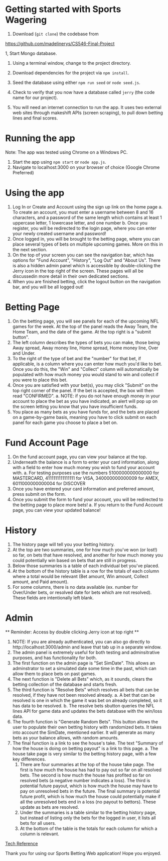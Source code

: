 # Getting started with Sports Wagering

1. Download (`git clone`) the codebase from 

  <a href="https://github.com/madelinerys/CS546-Final-Project">
  https://github.com/madelinerys/CS546-Final-Project</a>

1, Start Mongo database.

1. Using a terminal window, change to the project directory.

1. Download dependencies for the project via `npm install`.

1. Seed the database using either `npm run seed` or `node seed.js`.

1. Check to verify that you now have a database called `jerry` (the code name
for our project). 

1. You will need an internet connection to run the app. It uses two external
web sites through makeshift APIs (screen scraping), to pull down betting lines and final scores.

# Running the app

Note: The app was tested using Chrome on a Windows PC.

1. Start the app using `npm start` or `node app.js`.
2. Navigate to localhost:3000 on your browser of choice (Google Chrome Preferred)

# Using the app
1. Log In or Create and Account using the sign up link on the home page
    a. To create an account, you must enter a username between 8 and 16 characters, and a password of the same length which contains at least 1 uppercase letter, 1 lowercase letter, and one number
    b. Once you register, you will be redirected to the login page, where you can enter your newly created username and password!
2. Once logged in, you will be brought to the betting page, where you can place several types of bets on multiple upcoming games. More on this in the next section.
3. On the top of your screen you can see the navigation bar, which has options for "Fund Account",  "History", "Log Out" and "About Us". There is also a hidden admin panel which is accessible by double-clicking the Jerry icon in the top right of the screen. These pages will all be discussedin more detail in their own dedicated sections.
4. When you are finished betting, click the logout button on the navigation bar, and you will be all logged out!

# Betting Page
1. On the betting page, you will see panels for each of the upcoming NFL games for the week. At the top of the panel reads the Away Team, the Home Team, and the date of the game. At the top right is a "submit button".
2. The left column describes the types of bets you can make, those being Away spread, Away money line, Home spread, Home money line, Over and Under.
3. To the right of the type of bet and the "number" for that bet, if applicable, is a column where you can enter how much you'd like to bet. Once you do this, the "Win" and "Collect" column will automatically be populated with how much money you would stand to win and collect if you were to place this bet.
4. Once you are satisfied with your bet(s), you may click "Submit" on the top right corner of the panel. If the bet is accepted, the box will then read "CONFIRMED". 
    a. NOTE: if you do not have enough money in your account to place the bet as you have indicated, an alert will pop up on the screen letting you know that you have insufficient funds.
5. You place as many bets as you have funds for, and the bets are placed on a game-by-game basis, meaning you have to click submit on each panel for each game you choose to place a bet on.

# Fund Account Page
1. On the fund account page, you can view your balance at the top.
2. Underneath the balance is a form to enter your card information, along with a field to enter how much money you wish to fund your account with.
    a. For testing purposes use the numbers 5100000000000000 for MASTERCARD, 4111111111111111 for VISA, 340000000000009 for AMEX, 6011000000000004 for DISCOVER
3. Once you have entered your card information and preferred amount, press submit on the form.
4. Once you submit the form to fund your account, you will be redirected to the betting page to place more bets!
    a. If you return to the Fund Account page, you can view your updated balance!

# History
1. The history page will tell you your betting history. 
2. At the top are two summaries, one for how much you've won (or lost!) so far, on bets that have resolved, and another for how much money you could potentially win based on bets that are still in progress.
3. Below those summaries is a table of each individual bet you've placed. 
4. At the bottom of the history table is a row for the totals of each column where a total would be relevant (Bet amount, Win amount, Collect amount, and Paid amount).
5. For some columns, there is no data available (ex. number for Over/Under bets, or resolved date for bets which are not resolved). These fields are intentionally left blank.

# Admin
** Reminder: Access by double clicking Jerry icon at top right **
1. NOTE: If you are already authenticated, you can also go directly to http://localhost:3000/admin and leave that tab up in a separate window.
2. The admin panel is extremely useful for both testing and adminsitrative purposes, and has functionality for both.
3. The first function on the admin page is "Set SimDate". This allows an adminstrator to set a simulated date some time in the past, which can allow them to place bets on past games.
4. The next function is "Delete all Bets" which, as it sounds, clears the betting collection of the database and starts fresh.
5. The third function is "Resolve Bets" which resolves all bets that can be resolved, if they have not been resolved already.
    a. A bet that can be resolved is one in which the game it was bet on already completed, so it has data to be resolved.
    b. The resolve bets sbutton queries the NFL lines API for game data and updates the bets database with the win/loss data.
6. The fourth function is "Generate Random Bets". This button allows the user to populate their own betting history with randomized bets. It takes into account the SimDate, mentioned earlier. It will generate as many bets as your balance allows, with random amounts.
7. The final function is a link to see the house's take. The text "Summary of how the house is doing on betting payout" is a link to this page.
    a. The house take page is very similar to the betting history page, with a few key differences. 
      1. There are four summaries at the top of the house take page. The first is how much the house has had to pay out so far on all resolved bets. The second is how much the house has profited so far on resolved bets (a negative number indicates a loss). The third is potential future payout, which is how much the house may have to pay on unresolved bets in the future. The final summary is potential future profit, which is how much the house could potentially make if all the unresolved bets end in a loss (no payout to bettors). These update as bets are resolved.
      2. Under the summaries is a table similar to the betting history page, but instead of listing only the bets for the logged in user, it lists all bets for all users.
      3. At the bottom of the table is the totals for each column for which a column is relevant. 

<a href="doc/TechnicalReferenceSportsWagering.md">Tech Reference</a>

Thank you for using our Sports Betting Web application! Hope you enjoyed. 
